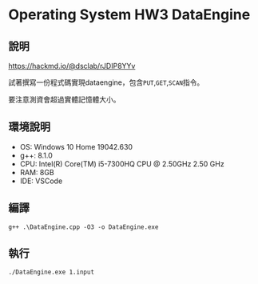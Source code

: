 # Operating System HW3 DataEngine

## 說明
https://hackmd.io/@dsclab/rJDIP8YYv

試著撰寫一份程式碼實現dataengine，包含`PUT`,`GET`,`SCAN`指令。

要注意測資會超過實體記憶體大小。

## 環境說明
- OS: Windows 10 Home 19042.630
- g++: 8.1.0
- CPU: Intel(R) Core(TM) i5-7300HQ CPU @ 2.50GHz   2.50 GHz
- RAM: 8GB
- IDE: VSCode
## 編譯
`g++ .\DataEngine.cpp -O3 -o DataEngine.exe `

## 執行
`./DataEngine.exe 1.input`